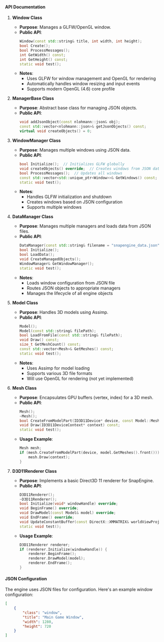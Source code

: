 #### **API Documentation**

1. **Window Class**  
   - **Purpose**: Manages a GLFW/OpenGL window.  
   - **Public API**:  
     ```cpp
     Window(const std::string& title, int width, int height);
     bool Create();
     bool ProcessMessages();
     int GetWidth() const;
     int GetHeight() const;
     static void test();
     ```
   - **Notes**:
     - Uses GLFW for window management and OpenGL for rendering
     - Automatically handles window resizing and input events
     - Supports modern OpenGL (4.6) core profile

2. **ManagerBase Class**  
   - **Purpose**: Abstract base class for managing JSON objects.  
   - **Public API**:  
     ```cpp
     void addJsonObject(const nlohmann::json& obj);
     const std::vector<nlohmann::json>& getJsonObjects() const;
     virtual void createObjects() = 0;
     ```

3. **WindowManager Class**  
   - **Purpose**: Manages multiple windows using JSON data.  
   - **Public API**:  
     ```cpp
     bool Initialize();  // Initializes GLFW globally
     void createObjects() override;  // Creates windows from JSON data
     bool ProcessMessages();  // Updates all windows
     const std::vector<std::unique_ptr<Window>>& GetWindows() const;
     static void test();
     ```
   - **Notes**:
     - Handles GLFW initialization and shutdown
     - Creates windows based on JSON configuration
     - Supports multiple windows

4. **DataManager Class**  
   - **Purpose**: Manages multiple managers and loads data from JSON files.  
   - **Public API**:  
     ```cpp
     DataManager(const std::string& filename = "snapengine_data.json");
     bool Initialize();
     bool LoadData();
     void CreateManagedObjects();
     WindowManager& GetWindowManager();
     static void test();
     ```
   - **Notes**:
     - Loads window configuration from JSON file
     - Routes JSON objects to appropriate managers
     - Manages the lifecycle of all engine objects

5. **Model Class**  
   - **Purpose**: Handles 3D models using Assimp.  
   - **Public API**:  
     ```cpp
     Model();
     Model(const std::string& filePath);
     bool LoadFromFile(const std::string& filePath);
     void Draw() const;
     size_t GetMeshCount() const;
     const std::vector<Mesh>& GetMeshes() const;
     static void test();
     ```
   - **Notes**:
     - Uses Assimp for model loading
     - Supports various 3D file formats
     - Will use OpenGL for rendering (not yet implemented)

6. **Mesh Class**  
   - **Purpose**: Encapsulates GPU buffers (vertex, index) for a 3D mesh.  
   - **Public API**:  
     ```cpp
     Mesh();
     ~Mesh();
     bool CreateFromModelPart(ID3D11Device* device, const Model::Mesh& srcMeshData);
     void Draw(ID3D11DeviceContext* context) const;
     static void test();
     ```
   - **Usage Example**:  
     ```cpp
     Mesh mesh;
     if (mesh.CreateFromModelPart(device, model.GetMeshes().front())) {
         mesh.Draw(context);
     }
     ```

7. **D3D11Renderer Class**  
   - **Purpose**: Implements a basic Direct3D 11 renderer for SnapEngine.  
   - **Public API**:  
     ```cpp
     D3D11Renderer();
     ~D3D11Renderer();
     bool Initialize(void* windowHandle) override;
     void BeginFrame() override;
     void DrawModel(const Model& model) override;
     void EndFrame() override;
     void UpdateConstantBuffer(const DirectX::XMMATRIX& worldViewProj);
     static void test();
     ```
   - **Usage Example**:  
     ```cpp
     D3D11Renderer renderer;
     if (renderer.Initialize(windowHandle)) {
         renderer.BeginFrame();
         renderer.DrawModel(model);
         renderer.EndFrame();
     }
     ```

#### **JSON Configuration**
The engine uses JSON files for configuration. Here's an example window configuration:
```json
[
    {
        "class": "window",
        "title": "Main Game Window",
        "width": 1280,
        "height": 720
    }
]
